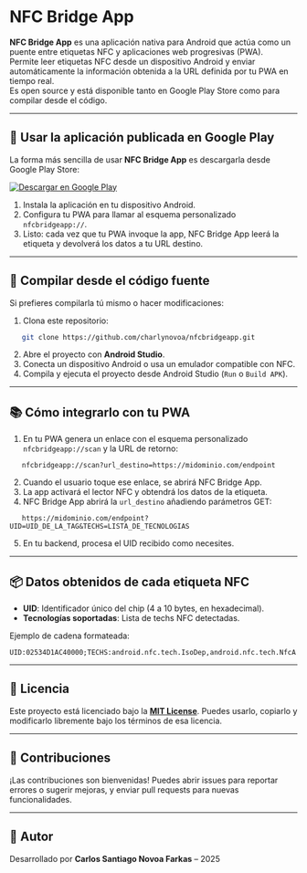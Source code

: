# NFC Bridge App

**NFC Bridge App** es una aplicación nativa para Android que actúa como un puente entre etiquetas NFC y aplicaciones web progresivas (PWA).  
Permite leer etiquetas NFC desde un dispositivo Android y enviar automáticamente la información obtenida a la URL definida por tu PWA en tiempo real.  
Es open source y está disponible tanto en Google Play Store como para compilar desde el código.

---

## 🔗 Usar la aplicación publicada en Google Play

La forma más sencilla de usar **NFC Bridge App** es descargarla desde Google Play Store:

[![Descargar en Google Play](https://play.google.com/intl/en_us/badges/static/images/badges/es_badge_web_generic.png)](https://play.google.com/store/apps/details?id=com.nfcbridgeapp)

1. Instala la aplicación en tu dispositivo Android.
2. Configura tu PWA para llamar al esquema personalizado `nfcbridgeapp://`.
3. Listo: cada vez que tu PWA invoque la app, NFC Bridge App leerá la etiqueta y devolverá los datos a tu URL destino.

---

## 🔨 Compilar desde el código fuente

Si prefieres compilarla tú mismo o hacer modificaciones:

1. Clona este repositorio:
```bash
   git clone https://github.com/charlynovoa/nfcbridgeapp.git
```

2. Abre el proyecto con **Android Studio**.
3. Conecta un dispositivo Android o usa un emulador compatible con NFC.
4. Compila y ejecuta el proyecto desde Android Studio (`Run` o `Build APK`).

---

## 📚 Cómo integrarlo con tu PWA

1. En tu PWA genera un enlace con el esquema personalizado `nfcbridgeapp://scan` y la URL de retorno:

```
   nfcbridgeapp://scan?url_destino=https://midominio.com/endpoint
```
2. Cuando el usuario toque ese enlace, se abrirá NFC Bridge App.
3. La app activará el lector NFC y obtendrá los datos de la etiqueta.
4. NFC Bridge App abrirá la `url_destino` añadiendo parámetros GET:

```
   https://midominio.com/endpoint?UID=UID_DE_LA_TAG&TECHS=LISTA_DE_TECNOLOGIAS
```
5. En tu backend, procesa el UID recibido como necesites.

---

## 📦 Datos obtenidos de cada etiqueta NFC

* **UID**: Identificador único del chip (4 a 10 bytes, en hexadecimal).
* **Tecnologías soportadas**: Lista de techs NFC detectadas.

Ejemplo de cadena formateada:

```
UID:02534D1AC40000;TECHS:android.nfc.tech.IsoDep,android.nfc.tech.NfcA
```

---

## 📄 Licencia

Este proyecto está licenciado bajo la **[MIT License](LICENSE)**.
Puedes usarlo, copiarlo y modificarlo libremente bajo los términos de esa licencia.

---

## 🤝 Contribuciones

¡Las contribuciones son bienvenidas!
Puedes abrir issues para reportar errores o sugerir mejoras, y enviar pull requests para nuevas funcionalidades.

---

## 👤 Autor

Desarrollado por **Carlos Santiago Novoa Farkas** – 2025